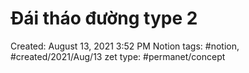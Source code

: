 # Đái tháo đường type 2

Created: August 13, 2021 3:52 PM
Notion tags: #notion, #created/2021/Aug/13
zet type: #permanet/concept